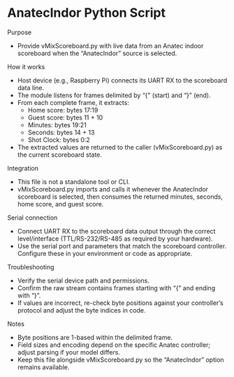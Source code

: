 # AnatecIndor Python Script

Purpose
- Provide vMixScoreboard.py with live data from an Anatec indoor scoreboard when the “AnatecIndor” source is selected.

How it works
- Host device (e.g., Raspberry Pi) connects its UART RX to the scoreboard data line.
- The module listens for frames delimited by “{” (start) and “}” (end).
- From each complete frame, it extracts:
    - Home score: bytes 17:19
    - Guest score: bytes 11 + 10
    - Minutes: bytes 19:21
    - Seconds: bytes 14 + 13
    - Shot Clock: bytes 0:2
- The extracted values are returned to the caller (vMixScoreboard.py) as the current scoreboard state.

Integration
- This file is not a standalone tool or CLI.
- vMixScoreboard.py imports and calls it whenever the AnatecIndor scoreboard is selected, then consumes the returned minutes, seconds, home score, and guest score.

Serial connection
- Connect UART RX to the scoreboard data output through the correct level/interface (TTL/RS-232/RS-485 as required by your hardware).
- Use the serial port and parameters that match the scoreboard controller. Configure these in your environment or code as appropriate.

Troubleshooting
- Verify the serial device path and permissions.
- Confirm the raw stream contains frames starting with “{” and ending with “}”.
- If values are incorrect, re-check byte positions against your controller’s protocol and adjust the byte indices in code.

Notes
- Byte positions are 1-based within the delimited frame.
- Field sizes and encoding depend on the specific Anatec controller; adjust parsing if your model differs.
- Keep this file alongside vMixScoreboard.py so the “AnatecIndor” option remains available.
